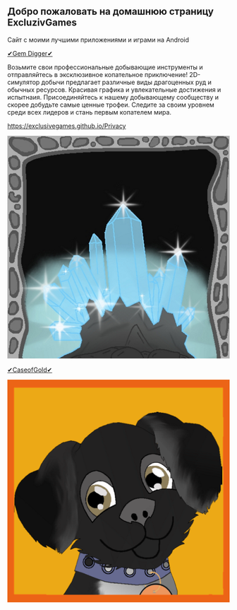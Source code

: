 ## Добро пожаловать на домашнюю страницу ExcluzivGames
Сайт с моими лучшими приложениями и играми на Android

 [✔Gem Digger✔](#Я-ссылка "https://play.google.com/store/apps/details?id=com.digger")
 
 Возьмите свои профессиональные добывающие инструменты и отправляйтесь в эксклюзивное копательное приключение!
2D-симулятор добычи предлагает различные виды  драгоценных руд и обычных ресурсов. Красивая графика и увлекательные достижения и испытнаия. Присоединяйтесь к нашему добывающему сообществу и скорее добудьте самые ценные трофеи. Следите за своим уровнем среди всех лидеров и стань первым копателем мира.


https://exclusivegames.github.io/Privacy

 
 ![alt text](ikon.png "✔Gem Digger✔")

[✔CaseofGold✔](#Я-ссылка"https://play.google.com/store/apps/details?id=com.clickmoney") 

![alt text](ava_umka.png)




